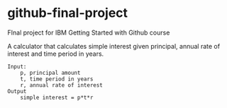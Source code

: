 # github-final-project

FInal project for IBM Getting Started with Github course

A calculator that calculates simple interest given principal, annual rate of interest and time period in years.

```
Input:
    p, principal amount
    t, time period in years
    r, annual rate of interest
Output
    simple interest = p*t*r
```
